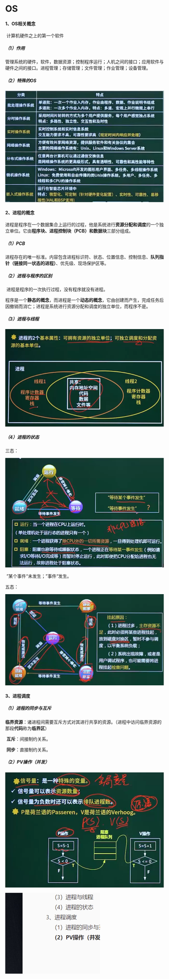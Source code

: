 # OS

#### 1、OS相关概念

​	计算机硬件之上的第一个软件

##### （1）作用

​	管理系统的硬件，软件，数据资源；控制程序运行；人机之间的接口；应用软件与硬件之间的接口。
​	进程管理；存储管理；文件管理；作业管理；设备管理。

##### （2）特殊的OS

![OS分类](.\res\OS分类.png)



#### 2、进程的概念

​	进程是程序在一个数据集合上运行的过程，他是系统进行**资源分配和调度**的一个独立单位。它由**程序块、进程控制块（PCB）和数据块**三部分组成。

##### （1）PCB

​	进程存在的唯一标准。内容包含进程标识符、状态、位置信息、控制信息、**队列指针（链接同一状态的进程）**、优先级、现场保护区等。

##### （2）进程与程序的区别

​	进程是程序的一次执行过程，没有程序就没有进程。

​	程序是一个**静态的概念**，而进程是一个**动态的概念**，它由创建而产生，完成任务后因撤销而消亡；进程是系统进行资源分配和调度的独立单位，而程序不是。

##### （3）进程与线程

![进程与线程](.\res\进程与线程.png)



##### （4）进程的状态

三态：

![进程的状态（3态）](.\res\进程的状态（3态）.png)

​                  ”某个事件“未发生；”事件“发生。

五态：

![进程的状态（5态）](.\res\进程的状态（5态）.png)



#### 3、进程调度

##### （1）进程的同步与互斥

​	**临界资源**：诸进程间需要互斥方式对其进行共享的资源。（进程中访问临界资源的那段**代码**称为**临界区**）

​	**互斥**：间接制约关系。

​	**同步**：直接制约关系。

##### （2）PV操作（并发）

![PV操作](.\res\PV操作.png)

![test](.\res\test.png)
